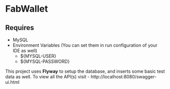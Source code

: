 # FabWallet

## Requires
* MySQL
* Environment Variables  (You can set them in run configuration of your IDE as well)
  * ${MYSQL-USER}
  * ${MYSQL-PASSWORD}
 
 This project uses **Flyway** to setup the database, and inserts some basic test data as well.
 To view all the API(s) visit - http://localhost:8080/swagger-ui.html
